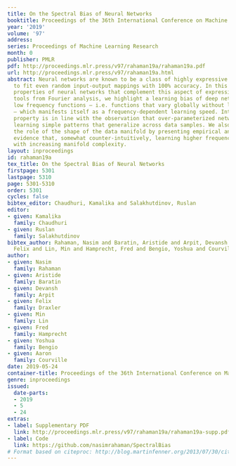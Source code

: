 ```yaml
---
title: On the Spectral Bias of Neural Networks
booktitle: Proceedings of the 36th International Conference on Machine Learning
year: '2019'
volume: '97'
address: 
series: Proceedings of Machine Learning Research
month: 0
publisher: PMLR
pdf: http://proceedings.mlr.press/v97/rahaman19a/rahaman19a.pdf
url: http://proceedings.mlr.press/v97/rahaman19a.html
abstract: Neural networks are known to be a class of highly expressive functions able
  to fit even random input-output mappings with 100% accuracy. In this work we present
  properties of neural networks that complement this aspect of expressivity. By using
  tools from Fourier analysis, we highlight a learning bias of deep networks towards
  low frequency functions – i.e. functions that vary globally without local fluctuations
  – which manifests itself as a frequency-dependent learning speed. Intuitively, this
  property is in line with the observation that over-parameterized networks prioritize
  learning simple patterns that generalize across data samples. We also investigate
  the role of the shape of the data manifold by presenting empirical and theoretical
  evidence that, somewhat counter-intuitively, learning higher frequencies gets easier
  with increasing manifold complexity.
layout: inproceedings
id: rahaman19a
tex_title: On the Spectral Bias of Neural Networks
firstpage: 5301
lastpage: 5310
page: 5301-5310
order: 5301
cycles: false
bibtex_editor: Chaudhuri, Kamalika and Salakhutdinov, Ruslan
editor:
- given: Kamalika
  family: Chaudhuri
- given: Ruslan
  family: Salakhutdinov
bibtex_author: Rahaman, Nasim and Baratin, Aristide and Arpit, Devansh and Draxler,
  Felix and Lin, Min and Hamprecht, Fred and Bengio, Yoshua and Courville, Aaron
author:
- given: Nasim
  family: Rahaman
- given: Aristide
  family: Baratin
- given: Devansh
  family: Arpit
- given: Felix
  family: Draxler
- given: Min
  family: Lin
- given: Fred
  family: Hamprecht
- given: Yoshua
  family: Bengio
- given: Aaron
  family: Courville
date: 2019-05-24
container-title: Proceedings of the 36th International Conference on Machine Learning
genre: inproceedings
issued:
  date-parts:
  - 2019
  - 5
  - 24
extras:
- label: Supplementary PDF
  link: http://proceedings.mlr.press/v97/rahaman19a/rahaman19a-supp.pdf
- label: Code
  link: https://github.com/nasimrahaman/SpectralBias
# Format based on citeproc: http://blog.martinfenner.org/2013/07/30/citeproc-yaml-for-bibliographies/
---
```


